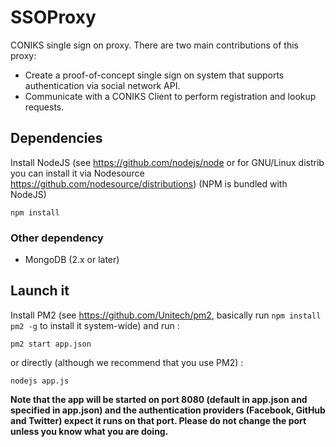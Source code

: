 # SSOProxy
CONIKS single sign on proxy. There are two main contributions of this proxy:

- Create a proof-of-concept single sign on system that supports authentication via social network API.
- Communicate with a CONIKS Client to perform registration and lookup requests.

## Dependencies
Install NodeJS (see https://github.com/nodejs/node or for GNU/Linux distrib you can install it via Nodesource https://github.com/nodesource/distributions)
(NPM is bundled with NodeJS)

```
npm install
```

### Other dependency

- MongoDB (2.x or later)

## Launch it
Install PM2 (see https://github.com/Unitech/pm2, basically run `npm install pm2 -g` to install it system-wide) and run :

```
pm2 start app.json
```

or directly (although we recommend that you use PM2) :

```
nodejs app.js
```

**Note that the app will be started on port 8080 (default in app.json and specified in app.json) and the authentication providers (Facebook, GitHub and Twitter) expect it runs on that port. Please do not change the port unless you know what you are doing.**
